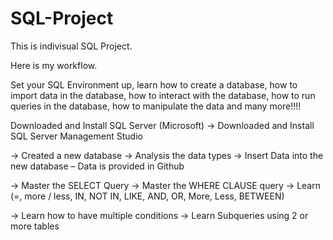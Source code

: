 # SQL-Project

This is indivisual SQL Project. 

Here is my workflow. 

Set your SQL Environment up, learn how to create a database, how to import data in the database, how to interact with the database, how to run queries in the database, how to manipulate the data and many more!!!!


Downloaded and Install SQL Server (Microsoft) -> Downloaded and Install SQL Server Management Studio

-> Created a new database -> Analysis the data types -> Insert Data into the new database – Data is provided in Github

-> Master the SELECT Query -> Master the WHERE CLAUSE query -> Learn (=, more / less, IN, NOT IN, LIKE, AND, OR, More, Less, BETWEEN)

-> Learn how to have multiple conditions -> Learn Subqueries using 2 or more tables
